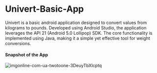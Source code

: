 # Univert-Basic-App
Univert is a basic android application designed to convert values from kilograms to pounds. Developed using Android Studio, the application leverages the API 21 (Android 5.0 Lollipop) SDK. The core functionality is implemented using Java, making it a simple yet effective tool for weight conversions.

<h4>Snapshot of the App</h4>

![imgonline-com-ua-twotoone-3DeuyTbXlcptq](https://github.com/khushi-242k02/Univert-Basic-App/assets/171707244/46530918-3dce-497b-8f96-e804a6f4a93c)

